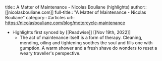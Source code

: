 title:: A Matter of Maintenance - Nicolas Bouliane (highlights)
author:: [[nicolasbouliane.com]]
full-title:: "A Matter of Maintenance - Nicolas Bouliane"
category:: #articles
url:: https://nicolasbouliane.com/blog/motorcycle-maintenance

- Highlights first synced by [[Readwise]] [[Nov 19th, 2022]]
	- The act of maintenance itself is a form of therapy. Cleaning, mending, oiling and tightening soothes the soul and fills one with gumption. A warm shower and a fresh shave do wonders to reset a weary traveller's perspective.